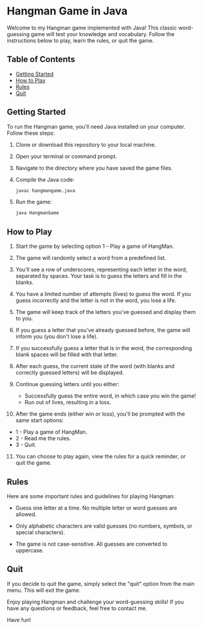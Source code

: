 # Hangman Game in Java

Welcome to my Hangman game implemented with Java! This classic word-guessing game will test your knowledge and vocabulary. Follow the instructions below to play, learn the rules, or quit the game.

## Table of Contents
- [Getting Started](#getting-started)
- [How to Play](#how-to-play)
- [Rules](#rules)
- [Quit](#quit)

## Getting Started

To run the Hangman game, you'll need Java installed on your computer. Follow these steps:

1. Clone or download this repository to your local machine.

2. Open your terminal or command prompt.

3. Navigate to the directory where you have saved the game files.

4. Compile the Java code:
   ```bash
   javac hangmangame.java
   ```

5. Run the game:
   ```bash
   java HangmanGame
   ```

## How to Play

1. Start the game by selecting option 1 - Play a game of HangMan.

2. The game will randomly select a word from a predefined list.

3. You'll see a row of underscores, representing each letter in the word, separated by spaces. Your task is to guess the letters and fill in the blanks.

4. You have a limited number of attempts (lives) to guess the word. If you guess incorrectly and the letter is not in the word, you lose a life.

5. The game will keep track of the letters you've guessed and display them to you.

6. If you guess a letter that you've already guessed before, the game will inform you (you don't lose a life).

7. If you successfully guess a letter that is in the word, the corresponding blank spaces will be filled with that letter.

8. After each guess, the current state of the word (with blanks and correctly guessed letters) will be displayed.

9. Continue guessing letters until you either:
    - Successfully guess the entire word, in which case you win the game!
    - Run out of lives, resulting in a loss.

10. After the game ends (either win or loss), you'll be prompted with the same start options:
- 1 - Play a game of HangMan.
- 2 - Read me the rules.
- 3 - Quit.

11. You can choose to play again, view the rules for a quick reminder, or quit the game.

## Rules

Here are some important rules and guidelines for playing Hangman:

- Guess one letter at a time. No multiple letter or word guesses are allowed.

- Only alphabetic characters are valid guesses (no numbers, symbols, or special characters).

- The game is not case-sensitive. All guesses are converted to uppercase.

## Quit

If you decide to quit the game, simply select the "quit" option from the main menu. This will exit the game.

Enjoy playing Hangman and challenge your word-guessing skills! If you have any questions or feedback, feel free to contact me.

Have fun!